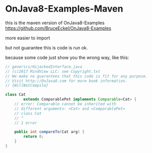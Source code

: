 # OnJava8-Examples-Maven

this is the maven version of OnJava8-Examples https://github.com/BruceEckel/OnJava8-Examples

more easier to import

but not guarantee this is code is run ok.

because some code just show you the wrong way, like this:

```java
// generics/HijackedInterface.java
// (c)2017 MindView LLC: see Copyright.txt
// We make no guarantees that this code is fit for any purpose.
// Visit http://OnJava8.com for more book information.
// {WillNotCompile}

class Cat
        extends ComparablePet implements Comparable<Cat> {
    // error: Comparable cannot be inherited with
    // different arguments: <Cat> and <ComparablePet>
    // class Cat
    // ^
    // 1 error

    public int compareTo(Cat arg) {
        return 0;
    }
}

```